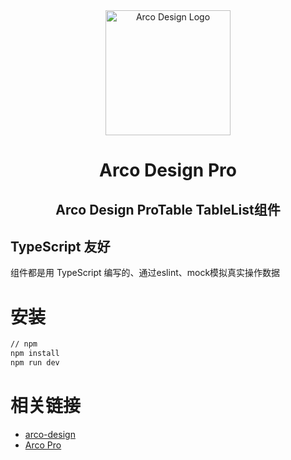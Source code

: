 <div align="center">
  <a href="https://arco.design" target="_blank">
    <img alt="Arco Design Logo" width="200" src="https://avatars.githubusercontent.com/u/64576149?s=200&v=4"/>
  </a>
</div>

<div align="center">
  <h1>Arco Design Pro</h1>
  <h2>Arco Design ProTable TableList组件</h2>
</div>

## TypeScript 友好

组件都是用 TypeScript 编写的、通过eslint、mock模拟真实操作数据

# 安装

```bash
// npm
npm install
npm run dev
```


# 相关链接

* [arco-design](https://arco.design/)
* [Arco Pro](https://arco.design/pro/)

